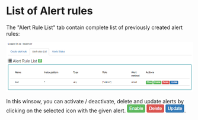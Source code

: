List of Alert rules
===================

The "Alert Rule List" tab contain complete list of previously created 
alert rules:

![](/media/media/image94.png)

In this winsow, you can activate / deactivate, delete and update alerts 
by clicking on the selected icon with the given alert. ![](/media/media/image63.png).
